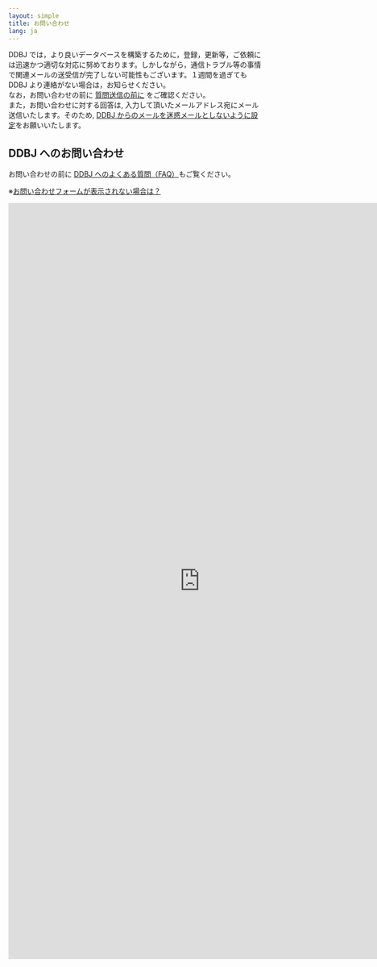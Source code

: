 ```yaml
---
layout: simple
title: お問い合わせ
lang: ja
---
```


DDBJ
では，より良いデータベースを構築するために，登録，更新等，ご依頼には迅速かつ適切な対応に努めております。しかしながら，通信トラブル等の事情で関連メールの送受信が完了しない可能性もございます。１週間を過ぎても
DDBJ より連絡がない場合は，お知らせください。  
なお，お問い合わせの前に [質問送信の前に](/before-sending-inquiries.html) をご確認ください。  
また，お問い合わせに対する回答は, 入力して頂いたメールアドレス宛にメール送信いたします。そのため, [DDBJ
からのメールを迷惑メールとしないように設定](/precautions.html)をお願いいたします。

## DDBJ へのお問い合わせ

お問い合わせの前に [DDBJ へのよくある質問（FAQ）](/faq/ja/index.html)もご覧ください。

※[お問い合わせフォームが表示されない場合は？](/faq/ja/contact-form-not-displayed)

<!--<iframe src="https://docs.google.com/forms/d/e/1FAIpQLSfNXpFy7TUC7HHFJZ0O7G1_cS4DjKIYTStb3s9JlC2orbo9Ew/viewform?embedded=true" width="760" height="1500" frameborder="0" marginheight="0" marginwidth="0">読み込んでいます...</iframe>-->
<iframe src="https://docs.google.com/forms/d/e/1FAIpQLSeyWbdUll6ESiuraInJ2UzUuiCSoWYZ0v-zARc049_y5Z2-7A/viewform?embedded=true" width="760" height="1500" frameborder="0" marginheight="0" marginwidth="0">読み込んでいます...</iframe>

<!--  <h2 id="to-submitters">DDBJ へのエントリ登録者へのお問い合わせ</h2>
  <dl class="bottom_space">
    <dt>送信の前に、以下の点をお確かめください。</dt>
    <dd>対象エントリのDDBJフラットファイル上で REFERENCE 行に記載されている文献の確認はお済みでしょうか。登録者の連絡先、あるいは、その質問に対する回答が論文内に記載されている可能性があります。</dd>
</dl>-->

<!--<iframe src="https://docs.google.com/forms/d/e/1FAIpQLSfru5osfr-hgyCMK1AZ0drYvbtd7R-x_RF7jNtJfVD5OrGc1w/viewform?embedded=true" width="760" height="1300" frameborder="0" marginheight="0" marginwidth="0">読み込んでいます...</iframe>
<iframe src="https://docs.google.com/forms/d/e/1FAIpQLSeEVhs1zy7l963WHJv8ZW-COfchyHoegj6DERAbuS-p9ZQ80w/viewform?embedded=true" width="760" height="1200" frameborder="0" marginheight="0" marginwidth="0">読み込んでいます...</iframe>
-->
<!--<iframe src="https://docs.google.com/forms/d/e/1FAIpQLSduX54G6owuSuExS_bTSvPJWSnR-iz2YKOH8BAPp2qFfo5Kmg/viewform?embedded=true" width="760" height="1300" frameborder="0" marginheight="0" marginwidth="0">読み込んでいます...</iframe>-->			
